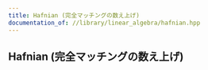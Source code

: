 ```yaml
---
title: Hafnian (完全マッチングの数え上げ)
documentation_of: //library/linear_algebra/hafnian.hpp
---
```

## Hafnian (完全マッチングの数え上げ)
